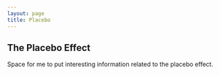 ```yaml
---
layout: page
title: Placebo
---
```


## The Placebo Effect

Space for me to put interesting information related to the placebo effect.

[NYT Article on Placebo Effect]: https://www.nytimes.com/2018/11/07/magazine/placebo-effect-medicine.html
